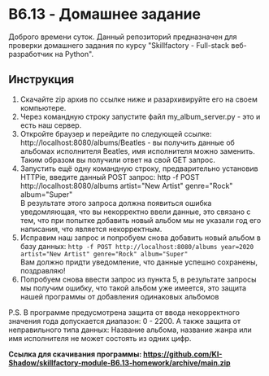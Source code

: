 # B6.13 - Домашнее задание
Доброго времени суток. Данный репозиторий предназначен для проверки домашнего задания по курсу "Skillfactory - Full-stack веб-разработчик на Python".
## Инструкция
1) Скачайте zip архив по ссылке ниже и разархивируйте его на своем компьютере.  
2) Через командную строку запустите файл my_album_server.py - это и есть наш сервер.  
3) Откройте браузер и перейдите по следующей ссылке: http://localhost:8080/albums/Beatles - вы получить данные об альбомах исполнителя Beatles, имя исполнителя можно заменить.   Таким образом вы получили ответ на свой GET запрос.
4) Запустить ещё одну командную строку, предварительно установив HTTPie, введите данный POST запрос: http -f POST http://localhost:8080/albums artist="New Artist" genre="Rock" album="Super"  
В результате этого запроса должна появиться ошибка уведомляющая, что вы некорректно ввели данные, это связано с тем, что при попытке добавить новый альбом мы не указали год его написания, что является некорректным.  
5) Исправим наш запрос и попробуем снова добавить новый альбом в базу данных: ```http -f POST http://localhost:8080/albums year=2020 artist="New Artist" genre="Rock" album="Super"```  
Вам должно придти уведомление, что данные успешно сохранены, поздравляю!  
6) Попробуем снова ввести запрос из пункта 5, в результате запросы мы получим ошибку, что такой альбом уже имеется, это защита нашей программы от добавления одинаковых альбомов  

P.S. В программе предусмотрена защита от ввода некорректного значения года допускается диапазон: 0 - 2200. А также защита от неправильного типа данных: Название альбома, название жанра или имя исполнителя не может состоять из одних цифр.  

**Ссылка для скачивания программы: https://github.com/KI-Shadow/skillfactory-module-B6.13-homework/archive/main.zip**
